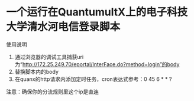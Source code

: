 # 一个运行在QuantumultX上的电子科技大学清水河电信登录脚本

使用说明

1. 通过浏览器的调试工具捕获uri为“http://172.25.249.70/eportal/InterFace.do?method=login”的body
2. 替换脚本内的body
3. 在quanx的http请求内添加定时任务，cron表达式参考：0 45 6 * * ?

注意：确保你的分流规则里这个ip是直连
